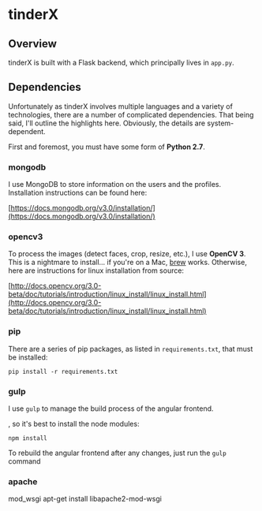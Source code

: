 # tinderX

## Overview

tinderX is built with a Flask backend, which principally lives in `app.py`.

## Dependencies

Unfortunately as tinderX involves multiple languages and a variety of technologies, there are a number of complicated dependencies. That being said, I'll outline the highlights here. Obviously, the details are system-dependent.

First and foremost, you must have some form of **Python 2.7**.

### mongodb 

I use MongoDB to store information on the users and the profiles. Installation instructions can be found here:

[https://docs.mongodb.org/v3.0/installation/](https://docs.mongodb.org/v3.0/installation/)

### opencv3

To process the images (detect faces, crop, resize, etc.), I use **OpenCV 3**. This is a nightmare to install... if you're on a Mac, [brew](http://brew.sh/) works. Otherwise, here are instructions for linux installation from source:

[http://docs.opencv.org/3.0-beta/doc/tutorials/introduction/linux_install/linux_install.html](http://docs.opencv.org/3.0-beta/doc/tutorials/introduction/linux_install/linux_install.html)

### pip

There are a series of pip packages, as listed in `requirements.txt`, that must be installed:

```
pip install -r requirements.txt
```

### gulp

I use `gulp` to manage the build process of the angular frontend. 

, so it's best to install the node modules:

```
npm install
```

To rebuild the angular frontend after any changes, just run the `gulp` command


### apache

mod_wsgi
apt-get install libapache2-mod-wsgi